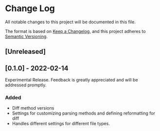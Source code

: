 # Change Log
All notable changes to this project will be documented in this file.

The format is based on [Keep a Changelog](https://keepachangelog.com/en/1.0.0/),
and this project adheres to [Semantic Versioning](https://semver.org/spec/v2.0.0.html).

## [Unreleased]

## [0.1.0] - 2022-02-14
Experimental Release. Feedback is greatly appreciated and will be addressed promptly.
### Added
- Diff method versions
- Settings for customizing parsing methods and defining reformatting for diff
- Handles different settings for different file types. 

